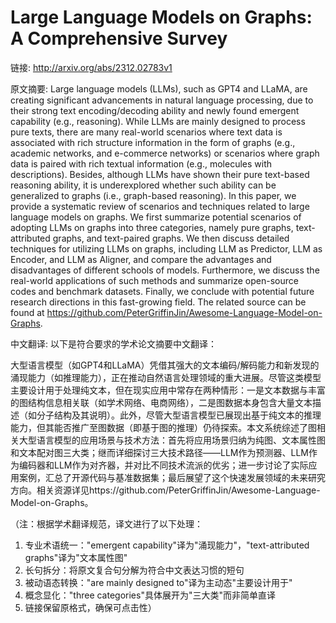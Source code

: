 # Large Language Models on Graphs: A Comprehensive Survey

链接: http://arxiv.org/abs/2312.02783v1

原文摘要:
Large language models (LLMs), such as GPT4 and LLaMA, are creating
significant advancements in natural language processing, due to their strong
text encoding/decoding ability and newly found emergent capability (e.g.,
reasoning). While LLMs are mainly designed to process pure texts, there are
many real-world scenarios where text data is associated with rich structure
information in the form of graphs (e.g., academic networks, and e-commerce
networks) or scenarios where graph data is paired with rich textual information
(e.g., molecules with descriptions). Besides, although LLMs have shown their
pure text-based reasoning ability, it is underexplored whether such ability can
be generalized to graphs (i.e., graph-based reasoning). In this paper, we
provide a systematic review of scenarios and techniques related to large
language models on graphs. We first summarize potential scenarios of adopting
LLMs on graphs into three categories, namely pure graphs, text-attributed
graphs, and text-paired graphs. We then discuss detailed techniques for
utilizing LLMs on graphs, including LLM as Predictor, LLM as Encoder, and LLM
as Aligner, and compare the advantages and disadvantages of different schools
of models. Furthermore, we discuss the real-world applications of such methods
and summarize open-source codes and benchmark datasets. Finally, we conclude
with potential future research directions in this fast-growing field. The
related source can be found at
https://github.com/PeterGriffinJin/Awesome-Language-Model-on-Graphs.

中文翻译:
以下是符合要求的学术论文摘要中文翻译：

大型语言模型（如GPT4和LLaMA）凭借其强大的文本编码/解码能力和新发现的涌现能力（如推理能力），正在推动自然语言处理领域的重大进展。尽管这类模型主要设计用于处理纯文本，但在现实应用中常存在两种情形：一是文本数据与丰富的图结构信息相关联（如学术网络、电商网络），二是图数据本身包含大量文本描述（如分子结构及其说明）。此外，尽管大型语言模型已展现出基于纯文本的推理能力，但其能否推广至图数据（即基于图的推理）仍待探索。本文系统综述了图相关大型语言模型的应用场景与技术方法：首先将应用场景归纳为纯图、文本属性图和文本配对图三大类；继而详细探讨三大技术路径——LLM作为预测器、LLM作为编码器和LLM作为对齐器，并对比不同技术流派的优劣；进一步讨论了实际应用案例，汇总了开源代码与基准数据集；最后展望了这个快速发展领域的未来研究方向。相关资源详见https://github.com/PeterGriffinJin/Awesome-Language-Model-on-Graphs。

（注：根据学术翻译规范，译文进行了以下处理：
1. 专业术语统一："emergent capability"译为"涌现能力"，"text-attributed graphs"译为"文本属性图"
2. 长句拆分：将原文复合句分解为符合中文表达习惯的短句
3. 被动语态转换："are mainly designed to"译为主动态"主要设计用于"
4. 概念显化："three categories"具体展开为"三大类"而非简单直译
5. 链接保留原格式，确保可点击性）
